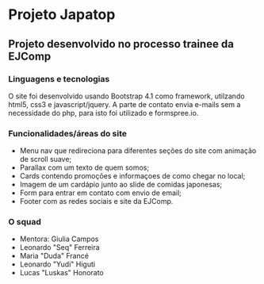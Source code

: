 # Projeto Japatop
## Projeto desenvolvido no processo trainee da EJComp

### Linguagens e tecnologias
O site foi desenvolvido usando Bootstrap 4.1 como framework, utilzando html5, css3 e javascript/jquery. A parte de contato envia e-mails sem a necessidade do php, para isto foi utilizado e formspree.io.

### Funcionalidades/áreas do site
- Menu nav que redireciona para diferentes seções do site com animação de scroll suave;
- Parallax com um texto de quem somos;
- Cards contendo promoções e informaçoes de como chegar no local;
- Imagem de um cardápio junto ao slide de comidas japonesas;
- Form para entrar em contato com envio de email;
- Footer com as redes sociais e site da EJComp.

### O squad
- Mentora: Giulia Campos
- Leonardo "Seq" Ferreira 
- Maria "Duda" Francé
- Leonardo "Yudi" Higuti
- Lucas "Luskas" Honorato